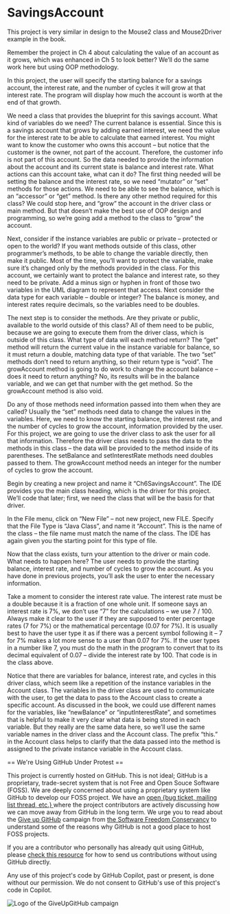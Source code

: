 # SavingsAccount
This project is very similar in design to the Mouse2 class and Mouse2Driver example in the book.

Remember the project in Ch 4 about calculating the value of an account as it grows, which was enhanced in Ch 5 to look better? We’ll do the same work here but using OOP methodology.  

In this project, the user will specify the starting balance for a savings account, the interest rate, and the number of cycles it will grow at that interest rate. The program will display how much the account is worth at the end of that growth.  

We need a class that provides the blueprint for this savings account. What kind of variables do we need? The current balance is essential. Since this is a savings account that grows by adding earned interest, we need the value for the interest rate to be able to calculate that earned interest. You might want to know the customer who owns this account – but notice that the customer is the owner, not part of the account. Therefore, the customer info is not part of this account. So the data needed to provide the information about the account and its current state is balance and interest rate. What actions can this account take, what can it do? The first thing needed will be setting the balance and the interest rate, so we need “mutator” or “set” methods for those actions. We need to be able to see the balance, which is an “accessor” or “get” method. Is there any other method required for this class? We could stop here, and “grow” the account in the driver class or main method. But that doesn’t make the best use of OOP design and programming, so we’re going add a method to the class to “grow” the account.    

Next, consider if the instance variables are public or private – protected or open to the world? If you want methods outside of this class, other programmer’s methods, to be able to change the variable directly, then make it public. Most of the time, you’ll want to protect the variable, make sure it’s changed only by the methods provided in the class. For this account, we certainly want to protect the balance and interest rate, so they need to be private. Add a minus sign or hyphen in front of those two variables in the UML diagram to represent that access. Next consider the data type for each variable – double or integer? The balance is money, and interest rates require decimals, so the variables need to be doubles.

The next step is to consider the methods. Are they private or public, available to the world outside of this class? All of them need to be public, because we are going to execute them from the driver class, which is outside of this class. What type of data will each method return? The “get” method will return the current value in the instance variable for balance, so it must return a double, matching data type of that variable. The two “set” methods don’t need to return anything, so their return type is “void”. The growAccount method is going to do work to change the account balance – does it need to return anything? No, its results will be in the balance variable, and we can get that number with the get method. So the growAccount method is also void.  

Do any of those methods need information passed into them when they are called? Usually the “set” methods need data to change the values in the variables. Here, we need to know the starting balance, the interest rate, and the number of cycles to grow the account, information provided by the user. For this project, we are going to use the driver class to ask the user for all that information. Therefore the driver class needs to pass the data to the methods in this class – the data will be provided to the method inside of its parentheses. The setBalance and setInterestRate methods need doubles passed to them. The growAccount method needs an integer for the number of cycles to grow the account.   

Begin by creating a new project and name it “Ch6SavingsAccount”. The IDE provides you the main class heading, which is the driver for this project. We’ll code that later; first, we need the class that will be the basis for that driver.  

In the File menu, click on “New File” – not new project, new FILE. Specify that the File Type is “Java Class”, and name it “Account”. This is the name of the class – the file name must match the name of the class. The IDE has again given you the starting point for this type of file.   

Now that the class exists, turn your attention to the driver or main code. What needs to happen here? The user needs to provide the starting balance, interest rate, and number of cycles to grow the account. As you have done in previous projects, you’ll ask the user to enter the necessary information.  

Take a moment to consider the interest rate value. The interest rate must be a double because it is a fraction of one whole unit. If someone says an interest rate is 7%, we don’t use “7” for the calculations – we use 7 / 100. Always make it clear to the user if they are supposed to enter percentage rates (7 for 7%) or the mathematical percentage (0.07 for 7%). It is usually best to have the user type it as if there was a percent symbol following it – 7 for 7% makes a lot more sense to a user than 0.07 for 7%. If the user types in a number like 7, you must do the math in the program to convert that to its decimal equivalent of 0.07 – divide the interest rate by 100. That code is in the class above.   

Notice that there are variables for balance, interest rate, and cycles in this driver class, which seem like a repetition of the instance variables in the Account class. The variables in the driver class are used to communicate with the user, to get the data to pass to the Account class to create a specific account. As discussed in the book, we could use different names for the variables, like “newBalance” or “inputInterestRate”, and sometimes that is helpful to make it very clear what data is being stored in each variable. But they really are the same data here, so we’ll use the same variable names in the driver class and the Account class. The prefix “this.” in the Account class helps to clarify that the data passed into the method is assigned to the private instance variable in the Account class.  


== We're Using GitHub Under Protest ==

This project is currently hosted on GitHub.  This is not ideal; GitHub is a
proprietary, trade-secret system that is not Free and Open Souce Software
(FOSS).  We are deeply concerned about using a proprietary system like GitHub
to develop our FOSS project.  We have an
[open {bug ticket, mailing list thread, etc.} ](INSERT_LINK) where the
project contributors are actively discussing how we can move away from GitHub
in the long term.  We urge you to read about the
[Give up GitHub](https://GiveUpGitHub.org) campaign from
[the Software Freedom Conservancy](https://sfconservancy.org) to understand
some of the reasons why GitHub is not a good place to host FOSS projects.

If you are a contributor who personally has already quit using GitHub, please
[check this resource](INSERT_LINK) for how to send us contributions without
using GitHub directly.

Any use of this project's code by GitHub Copilot, past or present, is done
without our permission.  We do not consent to GitHub's use of this project's
code in Copilot.

![Logo of the GiveUpGitHub campaign](https://sfconservancy.org/img/GiveUpGitHub.png)
